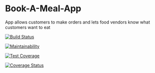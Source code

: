# Book-A-Meal-App
App allows customers to make orders and lets food vendors know what customers want to eat

[![Build Status](https://travis-ci.org/tobio-adelaja/Book-A-Meal-App.svg?branch=develop)](https://travis-ci.org/tobio-adelaja/Book-A-Meal-App)

[![Maintainability](https://api.codeclimate.com/v1/badges/3fa5b18d55b905d10693/maintainability)](https://codeclimate.com/github/tobio-adelaja/Book-A-Meal-App/maintainability)

[![Test Coverage](https://api.codeclimate.com/v1/badges/3fa5b18d55b905d10693/test_coverage)](https://codeclimate.com/github/tobio-adelaja/Book-A-Meal-App/test_coverage)

[![Coverage Status](https://coveralls.io/repos/github/tobio-adelaja/Book-A-Meal-App/badge.svg?branch=develop)](https://coveralls.io/github/tobio-adelaja/Book-A-Meal-App?branch=feature-menu)
